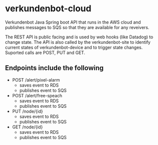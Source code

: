 # verkundenbot-cloud
Verkundenbot Java Spring boot API that runs in the AWS cloud and publishes messages to SQS so that they are available for any reveivers.

The REST API is public facing and is used by web hooks (like Datadog) to change state.  The API is also called by the verkundenbot-site to identify current states of verkundenbot-device and to trigger state changes. Suported calls are POST, PUT and GET.

## Endpoints include the following
* POST /alert/pixel-alarm
    * saves event to RDS
    * publishes event to SQS
* POST /alert/free-speach
    * saves event to RDS
    * publishes event to SQS
* PUT /node/{id}
    * saves event to RDS
    * publishes event to SQS
* GET /node/{id}
    * saves event to RDS
    * publishes event to SQS

